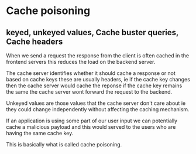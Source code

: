 # Cache poisoning

## keyed, unkeyed values, Cache buster queries, Cache headers

When we send a request the response from the client is often cached in the frontend servers this reduces the load on the backend server.

The cache server identifies whether it should cache a response or not based on cache keys these are usually headers, ie if the cache key changes then the cache server would cache the reponse if the cache key remains the same the cache server wont forward the request to the backend.

Unkeyed values are those values that the cache server don't care about ie they could change independently without affecting the caching mechanism.

If an application is using some part of our user input we can potentially cache a malicious payload and this would served to the users who are having the same cache key.

This is basically what is called cache poisoning.